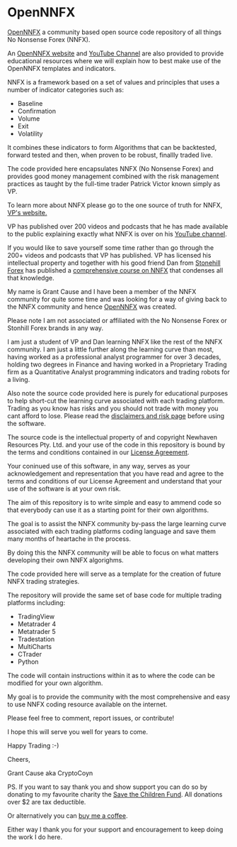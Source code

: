 # OpenNNFX

<a href="https://opennnfx.com" target="_blank">OpenNNFX</a> a community based open source code repository of all things No Nonsense Forex (NNFX).

An <a href="https://opennnfx.com" target="_blank">OpenNNFX website</a> and <a href="https://www.youtube.com/@OpenNNFX" target="_blank">YouTube Channel</a> are also provided to provide educational resources where we will explain how to best make use of the OpenNNFX templates and indicators.

NNFX is a framework based on a set of values and principles that uses a number of indicator 
categories such as:
- Baseline
- Confirmation
- Volume
- Exit
- Volatility

It combines these indicators to form Algorithms that can be backtested, forward tested and 
then, when proven to be robust, finallly traded live.

The code provided here encapsulates NNFX (No Nonsense Forex) and provides good money management 
combined with the risk management practices as taught by the full-time trader Patrick Victor 
known simply as VP.

To learn more about NNFX please go to the one source of truth for NNFX, <a href="https://nononsenseforex.com" target="_blank">VP's website.</a>

VP has published over 200 videos and podcasts that he has made available to the public explaining 
exactly what NNFX is over on his <a href="https://www.youtube.com/@NoNonsenseForex" target="_blank">YouTube channel</a>.

If you would like to save yourself some time rather than go through the 200+ videos and podcasts 
that VP has published. VP has licensed his intellectual property and together with his good friend 
Dan from <a href="https://stonehillforex.com" target="_blank">Stonehill Forex</a> has published a <a href="https://stonehillforex.com/stonehill-forex-201-advanced-course/" target="_blank">comprehensive course on NNFX</a> 
that condenses all that knowledge.

My name is Grant Cause and I have been a member of the NNFX community for quite some time and was
looking for a way of giving back to the NNFX community and hence <a href="https://opennnfx.com" target="_blank">OpenNNFX</a> was created.

Please note I am not associated or affiliated with the No Nonsense Forex or Stonhill Forex brands 
in any way. 

I am just a student of VP and Dan learning NNFX like the rest of the NNFX community.
I am just a little further along the learning curve than most, having worked as a professional
analyst programmer for over 3 decades, holding two degrees in Finance and having worked in a 
Proprietary Trading firm as a Quantitative Analyst programming indicators and trading robots
for a living.

Also note the source code provided here is purely for educational purposes to help short-cut the 
learning curve associated with each trading platform. Trading as you know has risks and you should
not trade with money you cant afford to lose. Please read the <a href="https://opennnfx.com/disclaimer/" target="_blank">disclaimers and risk page</a> before using 
the software. 

The source code is the intellectual property of and copyright Newhaven Resources Pty. Ltd. and your 
use of the code in this repository is bound by the terms and conditions contained in our 
<a href="https://github.com/gcause/OpenNNFX/blob/master/LICENSE" target="_blank">License Agreement</a>.

Your coninued use of this software, in any way, serves as your acknowledgement and representation 
that you have read and agree to the terms and conditions of our License Agreement and understand 
that your use of the software is at your own risk.

The aim of this repository is to write simple and easy to ammend code so that everybody 
can use it as a starting point for their own algorithms.

The goal is to assist the NNFX community by-pass the large learning curve associated with each
trading platforms coding language and save them many months of heartache in the process.

By doing this the NNFX community will be able to focus on what matters developing their own NNFX
algorighms.

The code provided here will serve as a template for the creation of future NNFX trading strategies.

The repository will provide the same set of base code for multiple trading platforms including:

- TradingView
- Metatrader 4
- Metatrader 5
- Tradestation
- MultiCharts
- CTrader
- Python

The code will contain instructions within it as to where the code can be modified for your own
algorithm.

My goal is to provide the community with the most comprehensive and easy to use NNFX coding resource 
available on the internet.

Please feel free to comment, report issues, or contribute!

I hope this will serve you well for years to come.

Happy Trading :-)

Cheers,

Grant Cause
aka CryptoCoyn

PS. If you want to say thank you and show support you can do so by donating to my favourite charity
the <a href="https://savethechildrenfundraising.org.au/cryptocoyn" rel="nofollow" target="_blank">Save the Children Fund</a>. All donations over $2 are tax deductible.

Or alternatively you can <a href="https://www.buymeacoffee.com/CryptoCoyn" rel="nofollow" target="_blank">buy me a coffee</a>.

Either way I thank you for your support and encouragement to keep doing the work I do here.
